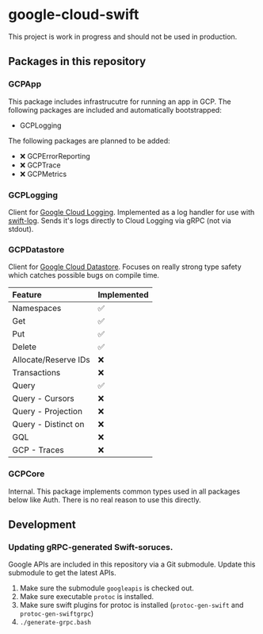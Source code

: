 # google-cloud-swift

This project is work in progress and should not be used in production.

## Packages in this repository

### GCPApp

This package includes infrastrucutre for running an app in GCP. The following packages are included and automatically bootstrapped:

- GCPLogging

The following packages are planned to be added:

- ❌ GCPErrorReporting
- ❌ GCPTrace
- ❌ GCPMetrics

### GCPLogging

Client for [Google Cloud Logging](https://cloud.google.com/logging). Implemented as a log handler for use with [swift-log](https://github.com/apple/swift-log). Sends it's logs directly to Cloud Logging via gRPC (not via stdout).

### GCPDatastore

Client for [Google Cloud Datastore](https://cloud.google.com/datastore). Focuses on really strong type safety which catches possible bugs on compile time. 

| Feature                    | Implemented |
|:---------------------------|:------------|
| Namespaces                 | ✅          |
| Get                        | ✅          |
| Put                        | ✅          |
| Delete                     | ✅          |
| Allocate/Reserve IDs       | ❌          |
| Transactions               | ❌          |
| Query                      | ✅          |
| Query - Cursors            | ❌          |
| Query - Projection         | ❌          |
| Query - Distinct on        | ❌          |
| GQL                        | ❌          |
| GCP - Traces               | ❌          |

### GCPCore

Internal. This package implements common types used in all packages below like Auth. There is no real reason to use this directly.

## Development

### Updating gRPC-generated Swift-soruces.

Google APIs are included in this repository via a Git submodule. Update this submodule to get the latest APIs.

1. Make sure the submodule `googleapis` is checked out.
2. Make sure executable `protoc` is installed.
3. Make sure swift plugins for protoc is installed (`protoc-gen-swift` and `protoc-gen-swiftgrpc`)
4. `./generate-grpc.bash`
